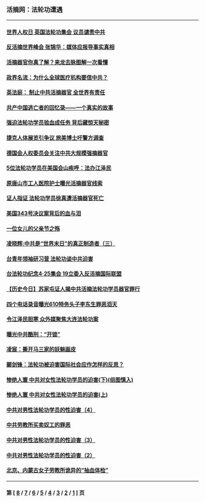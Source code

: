 ### 活摘网：法轮功遭遇
---
#### [世界人权日 英国法轮功集会 议员谴责中共](../../pages/nf5881/n13431763.md?03050430) 
#### [反活摘世界峰会 张锦华：媒体应报导事实真相](../../pages/nf5881/n13278502.md?03050430) 
#### [活摘器官你真了解？来龙去脉图解一次看懂](../../pages/nf5881/n13013820.md?03050430) 
#### [政界名流：为什么全球医疗机构要信中共？](../../pages/nf5881/n11945479.md?03050430) 
#### [英法庭： 制止中共活摘器官 全世界有责任](../../pages/nf5881/n11330691.md?03050430) 
#### [共产中国逃亡者的回忆录——一个真实的故事](../../pages/nf5881/n10918649.md?03050430) 
#### [强迫法轮功学员验血成任务 背后藏惊天秘密](../../pages/nf5881/n4252384.md?03050430) 
#### [捷克人体展览引争议 旅美博士吁警方调查](../../pages/nf5881/n9429187.md?03050430) 
#### [德国会人权委员会关注中共大规模强摘器官](../../pages/nf5881/n8418950.md?03050430) 
#### [5位法轮功学员在美国会山疾呼：法办江泽民](../../pages/nf5881/n8101519.md?03050430) 
#### [原唐山市工人医院护士曝光活摘器官线索](../../pages/nf5881/n8076384.md?03050430) 
#### [证人指证 法轮功学员徐真遭活摘器官死亡](../../pages/nf5881/n8042467.md?03050430) 
#### [美国343号决议案背后的血与泪](../../pages/nf5881/n8020684.md?03050430) 
#### [一位女儿的父亲节之殇](../../pages/nf5881/n8014122.md?03050430) 
#### [凌晓辉:中共是“世界末日”的真正制造者（三）](../../pages/nf5881/n4210333.md?03050430) 
#### [台青年领袖研习营 法轮功谈中共迫害](../../pages/nf5881/n4141857.md?03050430) 
#### [台法轮功纪念4‧25集会 19立委入反活摘国际联盟](../../pages/nf5881/n4141821.md?03050430) 
#### [【历史今日】苏家屯证人揭中共活摘法轮功学员器官罪行](../../pages/nf5881/n4135912.md?03050430) 
#### [四个电话录音曝光610特务头子李东生罪恶滔天](../../pages/nf5881/n4040060.md?03050430) 
#### [令江泽民胆寒 众外媒聚焦大连法轮功案](../../pages/nf5881/n3932671.md?03050430) 
#### [曝光中共酷刑：“开锁”](../../pages/nf5881/n3889373.md?03050430) 
#### [凌宸：撕开马三家的妖魅画皮](../../pages/nf5881/n3849369.md?03050430) 
#### [郦剑锋：法轮功被迫害国际社会应作怎样的反思？](../../pages/nf5881/n3824560.md?03050430) 
#### [惨绝人寰 中共对女性法轮功学员的迫害(下)(组图慎入)](../../pages/nf5881/n3816285.md?03050430) 
#### [惨绝人寰 中共对女性法轮功学员的迫害(上)](../../pages/nf5881/n3815374.md?03050430) 
#### [中共对男性法轮功学员的性迫害（4）](../../pages/nf5881/n3769144.md?03050430) 
#### [中共劳教所买卖奴工的罪恶](../../pages/nf5881/n3769378.md?03050430) 
#### [中共对男性法轮功学员的性迫害（3）](../../pages/nf5881/n3768231.md?03050430) 
#### [中共对男性法轮功学员的性迫害（2）](../../pages/nf5881/n3767211.md?03050430) 
#### [北京、内蒙古女子劳教所诡异的“抽血体检”](../../pages/nf5881/n3753158.md?03050430) 

---
#### 第 [ [8](./8.md?03050430) / [7](./7.md?03050430) / [6](./6.md?03050430) / [5](./5.md?03050430) / [4](./4.md?03050430) / [3](./3.md?03050430) / [2](./2.md?03050430) / [1](./1.md?03050430) ] 页
